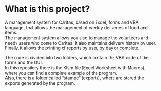 # What is this project?
A management system for Caritas, based on Excel, forms and VBA language, that allows the management of weekly deliveries of food and items.
<br>The management system allows you also to manage the volunteers and needy users who come to Caritas. It also maintains delivery history by user.
<br>Finally, it allows the printing of reports by user, by day or complete.

The code is divided into two folders, which contain the VBA code of the forms and the GUI.
<br>In this repository there is the Xlsm file (Excel Worksheet with Macros), where you can find a complete example of the program.
<br>Also, there is a folder called "stampe" (exports), where are stored the exports generated by the program.
